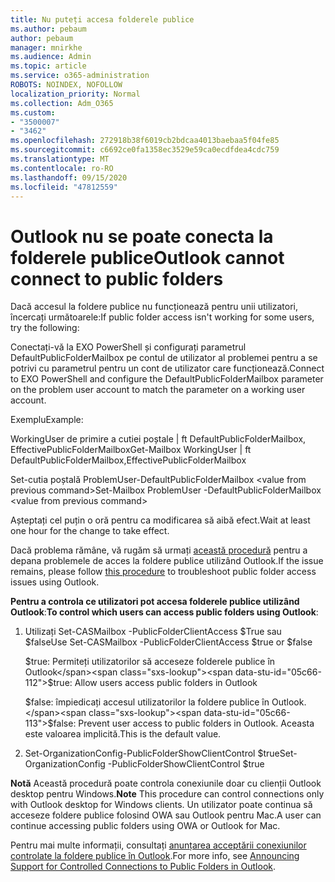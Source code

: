 ```yaml
---
title: Nu puteți accesa folderele publice
ms.author: pebaum
author: pebaum
manager: mnirkhe
ms.audience: Admin
ms.topic: article
ms.service: o365-administration
ROBOTS: NOINDEX, NOFOLLOW
localization_priority: Normal
ms.collection: Adm_O365
ms.custom:
- "3500007"
- "3462"
ms.openlocfilehash: 272918b38f6019cb2bdcaa4013baebaa5f04fe85
ms.sourcegitcommit: c6692ce0fa1358ec3529e59ca0ecdfdea4cdc759
ms.translationtype: MT
ms.contentlocale: ro-RO
ms.lasthandoff: 09/15/2020
ms.locfileid: "47812559"
---
```

# <a name="outlook-cannot-connect-to-public-folders"></a><span data-ttu-id="05c66-102">Outlook nu se poate conecta la folderele publice</span><span class="sxs-lookup"><span data-stu-id="05c66-102">Outlook cannot connect to public folders</span></span>

<span data-ttu-id="05c66-103">Dacă accesul la foldere publice nu funcționează pentru unii utilizatori, încercați următoarele:</span><span class="sxs-lookup"><span data-stu-id="05c66-103">If public folder access isn't working for some users, try the following:</span></span>

<span data-ttu-id="05c66-104">Conectați-vă la EXO PowerShell și configurați parametrul DefaultPublicFolderMailbox pe contul de utilizator al problemei pentru a se potrivi cu parametrul pentru un cont de utilizator care funcționează.</span><span class="sxs-lookup"><span data-stu-id="05c66-104">Connect to EXO PowerShell and configure the DefaultPublicFolderMailbox parameter on the problem user account to match the parameter on a working user account.</span></span>

<span data-ttu-id="05c66-105">Exemplu</span><span class="sxs-lookup"><span data-stu-id="05c66-105">Example:</span></span>

<span data-ttu-id="05c66-106">WorkingUser de primire a cutiei poștale | ft DefaultPublicFolderMailbox, EffectivePublicFolderMailbox</span><span class="sxs-lookup"><span data-stu-id="05c66-106">Get-Mailbox WorkingUser | ft DefaultPublicFolderMailbox,EffectivePublicFolderMailbox</span></span>

<span data-ttu-id="05c66-107">Set-cutia poștală ProblemUser-DefaultPublicFolderMailbox \<value from previous command></span><span class="sxs-lookup"><span data-stu-id="05c66-107">Set-Mailbox ProblemUser -DefaultPublicFolderMailbox \<value from previous command></span></span>

<span data-ttu-id="05c66-108">Așteptați cel puțin o oră pentru ca modificarea să aibă efect.</span><span class="sxs-lookup"><span data-stu-id="05c66-108">Wait at least one hour for the change to take effect.</span></span>

<span data-ttu-id="05c66-109">Dacă problema rămâne, vă rugăm să urmați [această procedură](https://aka.ms/pfcte) pentru a depana problemele de acces la foldere publice utilizând Outlook.</span><span class="sxs-lookup"><span data-stu-id="05c66-109">If the issue remains, please follow [this procedure](https://aka.ms/pfcte) to troubleshoot public folder access issues using Outlook.</span></span>
 
<span data-ttu-id="05c66-110">**Pentru a controla ce utilizatori pot accesa folderele publice utilizând Outlook**:</span><span class="sxs-lookup"><span data-stu-id="05c66-110">**To control which users can access public folders using Outlook**:</span></span>

1.  <span data-ttu-id="05c66-111">Utilizați Set-CASMailbox <mailboxname> -PublicFolderClientAccess $True sau $false</span><span class="sxs-lookup"><span data-stu-id="05c66-111">Use Set-CASMailbox <mailboxname> -PublicFolderClientAccess $true or $false</span></span>  
      
    <span data-ttu-id="05c66-112">$true: Permiteți utilizatorilor să acceseze folderele publice în Outlook</span><span class="sxs-lookup"><span data-stu-id="05c66-112">$true: Allow users access public folders in Outlook</span></span>  
      
    <span data-ttu-id="05c66-113">$false: împiedicați accesul utilizatorilor la foldere publice în Outlook.</span><span class="sxs-lookup"><span data-stu-id="05c66-113">$false: Prevent user access to public folders in Outlook.</span></span> <span data-ttu-id="05c66-114">Aceasta este valoarea implicită.</span><span class="sxs-lookup"><span data-stu-id="05c66-114">This is the default value.</span></span>  
        
2.  <span data-ttu-id="05c66-115">Set-OrganizationConfig-PublicFolderShowClientControl $true</span><span class="sxs-lookup"><span data-stu-id="05c66-115">Set-OrganizationConfig -PublicFolderShowClientControl $true</span></span>   
      
<span data-ttu-id="05c66-116">**Notă** Această procedură poate controla conexiunile doar cu clienții Outlook desktop pentru Windows.</span><span class="sxs-lookup"><span data-stu-id="05c66-116">**Note** This procedure can control connections only with Outlook desktop for Windows clients.</span></span> <span data-ttu-id="05c66-117">Un utilizator poate continua să acceseze foldere publice folosind OWA sau Outlook pentru Mac.</span><span class="sxs-lookup"><span data-stu-id="05c66-117">A user can continue accessing public folders using OWA or Outlook for Mac.</span></span>
 
<span data-ttu-id="05c66-118">Pentru mai multe informații, consultați [anunțarea acceptării conexiunilor controlate la foldere publice în Outlook](https://aka.ms/controlpf).</span><span class="sxs-lookup"><span data-stu-id="05c66-118">For more info, see [Announcing Support for Controlled Connections to Public Folders in Outlook](https://aka.ms/controlpf).</span></span>